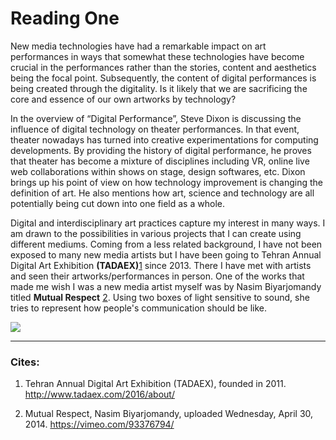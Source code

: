 Reading One
===========

New media technologies have had a remarkable impact on art performances in ways that somewhat these technologies have become crucial in the performances rather than the stories, content and aesthetics being the focal point. Subsequently, the content of digital performances is being created through the digitality. Is it likely that we are sacrificing the core and essence of our own artworks by technology?   
 
In the overview of “Digital Performance”, Steve Dixon is discussing the influence of digital technology on theater performances. In that event, theater nowadays has turned into creative experimentations for computing developments. By providing the history of digital performance, he proves that theater has become a mixture of disciplines including VR, online live web collaborations within shows on stage, design softwares, etc. Dixon brings up his point of view on how technology improvement is changing the definition of art. He also mentions how art, science and technology are all potentially being cut down into one field as a whole. 
 
Digital and interdisciplinary art practices capture my interest in many ways. I am drawn to the possibilities in various projects that I can create using different mediums. Coming from a less related background, I have not been exposed to many new media artists but I have been going to Tehran Annual Digital Art Exhibition **(TADAEX)**[1](http://www.tadaex.com/2016/about/) since 2013. There I have met with artists and seen their artworks/performances in person. One of the works that made me wish I was a new media artist myself was by Nasim Biyarjomandy titled **Mutual Respect** [2](https://vimeo.com/93376794/). Using two boxes of light sensitive to sound, she tries to represent how people's communication should be like. 

![](https://media.giphy.com/media/26gs7qkFzFNCp9GBq/giphy.gif)
 
 ___
 
 ### Cites:

1. Tehran Annual Digital Art Exhibition (TADAEX), founded in 2011. http://www.tadaex.com/2016/about/

2. Mutual Respect, Nasim Biyarjomandy, uploaded Wednesday, April 30, 2014. https://vimeo.com/93376794/
